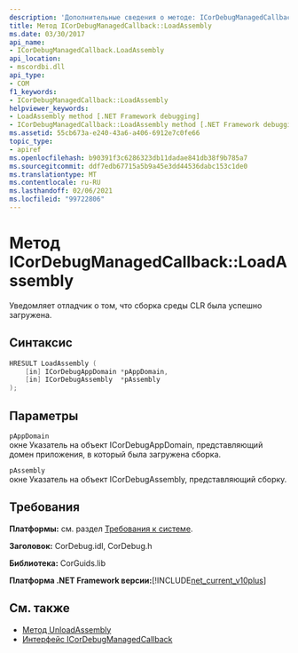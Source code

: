```yaml
---
description: 'Дополнительные сведения о методе: ICorDebugManagedCallback:: LoadAssembly'
title: Метод ICorDebugManagedCallback::LoadAssembly
ms.date: 03/30/2017
api_name:
- ICorDebugManagedCallback.LoadAssembly
api_location:
- mscordbi.dll
api_type:
- COM
f1_keywords:
- ICorDebugManagedCallback::LoadAssembly
helpviewer_keywords:
- LoadAssembly method [.NET Framework debugging]
- ICorDebugManagedCallback::LoadAssembly method [.NET Framework debugging]
ms.assetid: 55cb673a-e240-43a6-a406-6912e7c0fe66
topic_type:
- apiref
ms.openlocfilehash: b90391f3c6286323db11dadae841db38f9b785a7
ms.sourcegitcommit: ddf7edb67715a5b9a45e3dd44536dabc153c1de0
ms.translationtype: MT
ms.contentlocale: ru-RU
ms.lasthandoff: 02/06/2021
ms.locfileid: "99722806"
---
```

# <a name="icordebugmanagedcallbackloadassembly-method"></a>Метод ICorDebugManagedCallback::LoadAssembly

Уведомляет отладчик о том, что сборка среды CLR была успешно загружена.  
  
## <a name="syntax"></a>Синтаксис  
  
```cpp  
HRESULT LoadAssembly (  
    [in] ICorDebugAppDomain *pAppDomain,  
    [in] ICorDebugAssembly  *pAssembly  
);  
```  
  
## <a name="parameters"></a>Параметры  

 `pAppDomain`  
 окне Указатель на объект ICorDebugAppDomain, представляющий домен приложения, в который была загружена сборка.  
  
 `pAssembly`  
 окне Указатель на объект ICorDebugAssembly, представляющий сборку.  
  
## <a name="requirements"></a>Требования  

 **Платформы:** см. раздел [Требования к системе](../../get-started/system-requirements.md).  
  
 **Заголовок:** CorDebug.idl, CorDebug.h  
  
 **Библиотека:** CorGuids.lib  
  
 **Платформа .NET Framework версии:**[!INCLUDE[net_current_v10plus](../../../../includes/net-current-v10plus-md.md)]  
  
## <a name="see-also"></a>См. также

- [Метод UnloadAssembly](icordebugmanagedcallback-unloadassembly-method.md)
- [Интерфейс ICorDebugManagedCallback](icordebugmanagedcallback-interface.md)
